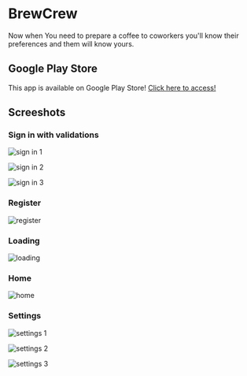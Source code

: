 # BrewCrew

Now when You need to prepare a coffee to coworkers you'll know their preferences and them will know yours.

## Google Play Store

This app is available on Google Play Store! [Click here to access!](https://play.google.com/store/apps/details?id=com.baronte.brewcrew)

## Screeshots

### Sign in with validations

![sign in 1](https://i.imgur.com/vgvcsox.png)

![sign in 2](https://i.imgur.com/XRVzsJU.png)

![sign in 3](https://i.imgur.com/CDXFFg4.png)

### Register

![register](https://i.imgur.com/mjABT0t.png)

### Loading

![loading](https://i.imgur.com/hGo5LsS.png)

### Home 

![home](https://i.imgur.com/920drG0.png)

### Settings

![settings 1](https://i.imgur.com/dteLTse.png)

![settings 2](https://i.imgur.com/SjPr6tJ.png)

![settings 3](https://i.imgur.com/Euwts4t.png)
